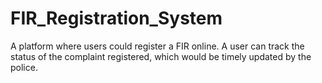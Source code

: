 # FIR_Registration_System
A platform where users could register a FIR online. A user can track the status of the complaint registered, which would be timely updated by the police. 

